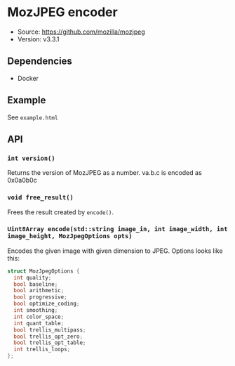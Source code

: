 # MozJPEG encoder

- Source: <https://github.com/mozilla/mozjpeg>
- Version: v3.3.1

## Dependencies

- Docker

## Example

See `example.html`

## API

### `int version()`

Returns the version of MozJPEG as a number. va.b.c is encoded as 0x0a0b0c

### `void free_result()`

Frees the result created by `encode()`.

### `Uint8Array encode(std::string image_in, int image_width, int image_height, MozJpegOptions opts)`

Encodes the given image with given dimension to JPEG. Options looks like this:

```c++
struct MozJpegOptions {
  int quality;
  bool baseline;
  bool arithmetic;
  bool progressive;
  bool optimize_coding;
  int smoothing;
  int color_space;
  int quant_table;
  bool trellis_multipass;
  bool trellis_opt_zero;
  bool trellis_opt_table;
  int trellis_loops;
};
```
